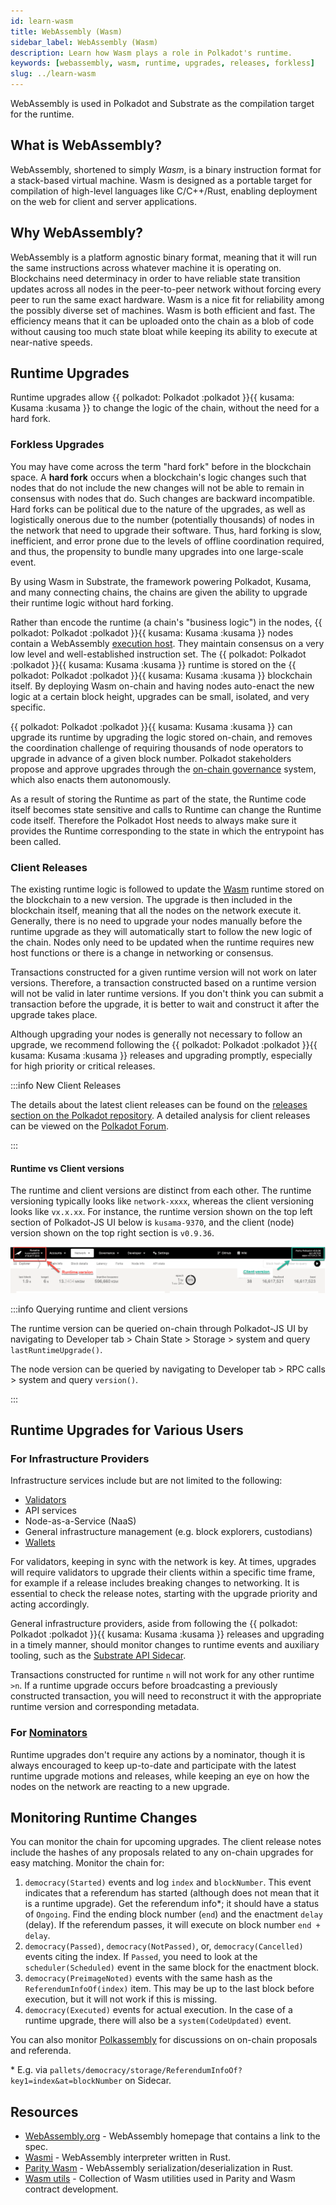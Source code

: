 ```yaml
---
id: learn-wasm
title: WebAssembly (Wasm)
sidebar_label: WebAssembly (Wasm)
description: Learn how Wasm plays a role in Polkadot's runtime.
keywords: [webassembly, wasm, runtime, upgrades, releases, forkless]
slug: ../learn-wasm
---
```


WebAssembly is used in Polkadot and Substrate as the compilation target for the runtime.

## What is WebAssembly?

WebAssembly, shortened to simply _Wasm_, is a binary instruction format for a stack-based virtual
machine. Wasm is designed as a portable target for compilation of high-level languages like
C/C++/Rust, enabling deployment on the web for client and server applications.

## Why WebAssembly?

WebAssembly is a platform agnostic binary format, meaning that it will run the same instructions
across whatever machine it is operating on. Blockchains need determinacy in order to have reliable
state transition updates across all nodes in the peer-to-peer network without forcing every peer to
run the same exact hardware. Wasm is a nice fit for reliability among the possibly diverse set of
machines. Wasm is both efficient and fast. The efficiency means that it can be uploaded onto the
chain as a blob of code without causing too much state bloat while keeping its ability to execute at
near-native speeds.

## Runtime Upgrades

Runtime upgrades allow {{ polkadot: Polkadot :polkadot }}{{ kusama: Kusama :kusama }} to change the
logic of the chain, without the need for a hard fork.

### Forkless Upgrades

You may have come across the term "hard fork" before in the blockchain space. A **hard fork** occurs
when a blockchain's logic changes such that nodes that do not include the new changes will not be
able to remain in consensus with nodes that do. Such changes are backward incompatible. Hard forks
can be political due to the nature of the upgrades, as well as logistically onerous due to the
number (potentially thousands) of nodes in the network that need to upgrade their software. Thus,
hard forking is slow, inefficient, and error prone due to the levels of offline coordination
required, and thus, the propensity to bundle many upgrades into one large-scale event.

By using Wasm in Substrate, the framework powering Polkadot, Kusama, and many connecting chains, the
chains are given the ability to upgrade their runtime logic without hard forking.

Rather than encode the runtime (a chain's "business logic") in the nodes,
{{ polkadot: Polkadot :polkadot }}{{ kusama: Kusama :kusama }} nodes contain a WebAssembly
[execution host](learn-polkadot-host). They maintain consensus on a very low level and
well-established instruction set. The {{ polkadot: Polkadot :polkadot }}{{ kusama: Kusama :kusama }}
runtime is stored on the {{ polkadot: Polkadot :polkadot }}{{ kusama: Kusama :kusama }} blockchain
itself. By deploying Wasm on-chain and having nodes auto-enact the new logic at a certain block
height, upgrades can be small, isolated, and very specific.

{{ polkadot: Polkadot :polkadot }}{{ kusama: Kusama :kusama }} can upgrade its runtime by upgrading
the logic stored on-chain, and removes the coordination challenge of requiring thousands of node
operators to upgrade in advance of a given block number. Polkadot stakeholders propose and approve
upgrades through the [on-chain governance](learn-governance.md) system, which also enacts them
autonomously.

As a result of storing the Runtime as part of the state, the Runtime code itself becomes state
sensitive and calls to Runtime can change the Runtime code itself. Therefore the Polkadot Host needs
to always make sure it provides the Runtime corresponding to the state in which the entrypoint has
been called.

### Client Releases

The existing runtime logic is followed to update the [Wasm](learn-wasm.md) runtime stored on the
blockchain to a new version. The upgrade is then included in the blockchain itself, meaning that all
the nodes on the network execute it. Generally, there is no need to upgrade your nodes manually
before the runtime upgrade as they will automatically start to follow the new logic of the chain.
Nodes only need to be updated when the runtime requires new host functions or there is a change in
networking or consensus.

Transactions constructed for a given runtime version will not work on later versions. Therefore, a
transaction constructed based on a runtime version will not be valid in later runtime versions. If
you don't think you can submit a transaction before the upgrade, it is better to wait and construct
it after the upgrade takes place.

Although upgrading your nodes is generally not necessary to follow an upgrade, we recommend
following the {{ polkadot: Polkadot :polkadot }}{{ kusama: Kusama :kusama }} releases and upgrading
promptly, especially for high priority or critical releases.

:::info New Client Releases

The details about the latest client releases can be found on the
[releases section on the Polkadot repository](https://github.com/paritytech/polkadot/releases). A
detailed analysis for client releases can be viewed on the
[Polkadot Forum](https://forum.polkadot.network/tag/release-analysis).

:::

#### Runtime vs Client versions

The runtime and client versions are distinct from each other. The runtime versioning typically looks
like `network-xxxx`, whereas the client versioning looks like `vx.x.xx`. For instance, the runtime
version shown on the top left section of Polkadot-JS UI below is `kusama-9370`, and the client
(node) version shown on the top right section is `v0.9.36`.

![Runtime vs Client versioning](./../assets/runtime-node-version.png)

:::info Querying runtime and client versions

The runtime version can be queried on-chain through Polkadot-JS UI by navigating to Developer tab >
Chain State > Storage > system and query `lastRuntimeUpgrade()`.

The node version can be queried by navigating to Developer tab > RPC calls > system and query
`version()`.

:::

## Runtime Upgrades for Various Users

### For Infrastructure Providers

Infrastructure services include but are not limited to the following:

- [Validators](../maintain/maintain-guides-how-to-upgrade.md)
- API services
- Node-as-a-Service (NaaS)
- General infrastructure management (e.g. block explorers, custodians)
- [Wallets](./../general/wallets.md)

For validators, keeping in sync with the network is key. At times, upgrades will require validators
to upgrade their clients within a specific time frame, for example if a release includes breaking
changes to networking. It is essential to check the release notes, starting with the upgrade
priority and acting accordingly.

General infrastructure providers, aside from following the
{{ polkadot: Polkadot :polkadot }}{{ kusama: Kusama :kusama }} releases and upgrading in a timely
manner, should monitor changes to runtime events and auxiliary tooling, such as the
[Substrate API Sidecar](https://github.com/paritytech/substrate-api-sidecar).

Transactions constructed for runtime `n` will not work for any other runtime `>n`. If a runtime
upgrade occurs before broadcasting a previously constructed transaction, you will need to
reconstruct it with the appropriate runtime version and corresponding metadata.

### For [Nominators](../maintain/maintain-guides-how-to-nominate-polkadot.md)

Runtime upgrades don't require any actions by a nominator, though it is always encouraged to keep
up-to-date and participate with the latest runtime upgrade motions and releases, while keeping an
eye on how the nodes on the network are reacting to a new upgrade.

## Monitoring Runtime Changes

You can monitor the chain for upcoming upgrades. The client release notes include the hashes of any
proposals related to any on-chain upgrades for easy matching. Monitor the chain for:

1. `democracy(Started)` events and log `index` and `blockNumber`. This event indicates that a
   referendum has started (although does not mean that it is a runtime upgrade). Get the referendum
   info\*; it should have a status of `Ongoing`. Find the ending block number (`end`) and the
   enactment `delay` (delay). If the referendum passes, it will execute on block number
   `end + delay`.
2. `democracy(Passed)`, `democracy(NotPassed)`, or, `democracy(Cancelled)` events citing the index.
   If `Passed`, you need to look at the `scheduler(Scheduled)` event in the same block for the
   enactment block.
3. `democracy(PreimageNoted)` events with the same hash as the `ReferendumInfoOf(index)` item. This
   may be up to the last block before execution, but it will not work if this is missing.
4. `democracy(Executed)` events for actual execution. In the case of a runtime upgrade, there will
   also be a `system(CodeUpdated)` event.

You can also monitor [Polkassembly](https://polkadot.polkassembly.io/) for discussions on on-chain
proposals and referenda.

\* E.g. via `pallets/democracy/storage/ReferendumInfoOf?key1=index&at=blockNumber` on Sidecar.

## Resources

- [WebAssembly.org](https://webassembly.org/) - WebAssembly homepage that contains a link to the
  spec.
- [Wasmi](https://github.com/paritytech/Wasmi) - WebAssembly interpreter written in Rust.
- [Parity Wasm](https://github.com/paritytech/parity-Wasm) - WebAssembly
  serialization/deserialization in Rust.
- [Wasm utils](https://github.com/paritytech/Wasm-utils) - Collection of Wasm utilities used in
  Parity and Wasm contract development.
